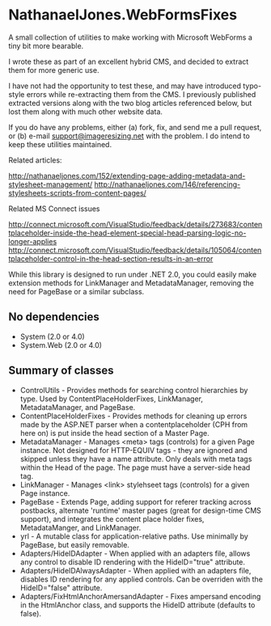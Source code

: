 ﻿# NathanaelJones.WebFormsFixes

A small collection of utilities to make working with Microsoft WebForms a tiny bit more bearable.

I wrote these as part of an excellent hybrid CMS, and decided to extract them for more generic use.

I have not had the opportunity to test these, and may have introduced typo-style errors while re-extracting 
them from the CMS. I previously published extracted versions along with the two blog articles referenced below, 
but lost them along with much other website data.

If you do have any problems, either (a) fork, fix, and send me a pull request, or (b) e-mail support@imageresizing.net with the problem. I do intend to keep these utilities maintained.

Related articles:

http://nathanaeljones.com/152/extending-page-adding-metadata-and-stylesheet-management/
http://nathanaeljones.com/146/referencing-stylesheets-scripts-from-content-pages/

Related MS Connect issues

http://connect.microsoft.com/VisualStudio/feedback/details/273683/contentplaceholder-inside-the-head-element-special-head-parsing-logic-no-longer-applies
http://connect.microsoft.com/VisualStudio/feedback/details/105064/contentplaceholder-control-in-the-head-section-results-in-an-error



While this library is designed to run under .NET 2.0, you could easily make extension methods for LinkManager and MetadataManager, removing the need for PageBase or a similar subclass.

## No dependencies

* System (2.0 or 4.0)
* System.Web (2.0 or 4.0)

## Summary of classes

* ControlUtils - Provides methods for searching control hierarchies by type. Used by ContentPlaceHolderFixes, LinkManager, MetadataManager, and PageBase.
* ContentPlaceHolderFixes - Provides methods for cleaning up errors made by the ASP.NET parser when a contentplaceholder (CPH from here on) is put inside the head section of a Master Page.
* MetadataManager - Manages &lt;meta> tags (controls) for a given Page instance. Not designed for HTTP-EQUIV tags - they are ignored and skipped unless they have a name attribute. Only deals with meta tags within the Head of the page. The page must have a server-side head tag.
* LinkManager - Manages &lt;link> stylehseet tags (controls) for a given Page instance.
* PageBase - Extends Page, adding support for referer tracking across postbacks, alternate 'runtime' master pages (great for design-time CMS support), and integrates the content place holder fixes, MetadataManger, and LinkManager.
* yrl - A mutable class for application-relative paths. Use minimally by PageBase, but easily removable.
* Adapters/HideIDAdapter - When applied with an adapters file, allows any control to disable ID rendering with the HideID="true" attribute.
* Adapters/HideIDAlwaysAdapter - When applied with an adapters file, disables ID rendering for any applied controls. Can be overriden with the HideID="false" attribute.
* Adapters/FixHtmlAnchorAmersandAdapter - Fixes ampersand encoding in the HtmlAnchor class, and supports the HideID attribute (defaults to false).

